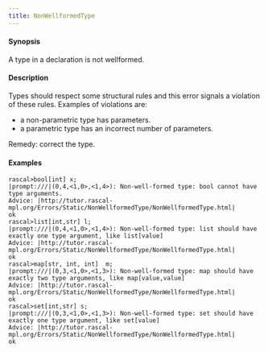 ```yaml
---
title: NonWellformedType
---
```


#### Synopsis

A type in a declaration is not wellformed.

#### Description

Types should respect some structural rules and this error signals a violation of these rules.
Examples of violations are:

*  a non-parametric type has parameters.
*  a parametric type has an incorrect number of parameters.


Remedy: correct the type.

#### Examples


```rascal-shell ,error
rascal>bool[int] x;
|prompt:///|(0,4,<1,0>,<1,4>): Non-well-formed type: bool cannot have type arguments.
Advice: |http://tutor.rascal-mpl.org/Errors/Static/NonWellformedType/NonWellformedType.html|
ok
rascal>list[int,str] l;
|prompt:///|(0,4,<1,0>,<1,4>): Non-well-formed type: list should have exactly one type argument, like list[value]
Advice: |http://tutor.rascal-mpl.org/Errors/Static/NonWellformedType/NonWellformedType.html|
ok
rascal>map[str, int, int]  m;
|prompt:///|(0,3,<1,0>,<1,3>): Non-well-formed type: map should have exactly two type arguments, like map[value,value]
Advice: |http://tutor.rascal-mpl.org/Errors/Static/NonWellformedType/NonWellformedType.html|
ok
rascal>set[int,str] s;
|prompt:///|(0,3,<1,0>,<1,3>): Non-well-formed type: set should have exactly one type argument, like set[value]
Advice: |http://tutor.rascal-mpl.org/Errors/Static/NonWellformedType/NonWellformedType.html|
ok
```

